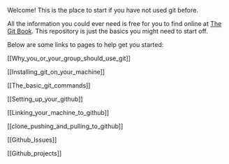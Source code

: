 Welcome! 
This is the place to start if you have not used git before.

All the information you could ever need is free for you to find online at [The Git Book](https://git-scm.com/book/en/v2). This repository is just the basics you might need to start off.

Below are some links to pages to help get you started:

[[Why_you_or_your_group_should_use_git]]

[[Installing_git_on_your_machine]]

[[The_basic_git_commands]]

[[Setting_up_your_github]]

[[Linking_your_machine_to_github]]

[[clone_pushing_and_pulling_to_github]]

[[Github_Issues]]

[[Github_projects]]